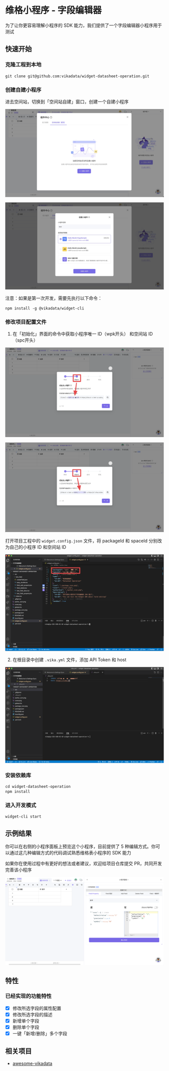 # 维格小程序 - 字段编辑器

为了让你更容易理解小程序的 SDK 能力，我们提供了一个字段编辑器小程序用于测试

## 快速开始

### 克隆工程到本地

```shell
git clone git@github.com:vikadata/widget-datasheet-operation.git
```

### 创建自建小程序

进去空间站，切换到「空间站自建」窗口，创建一个自建小程序

![空间站自建](/static/img/custom-widget.png)

![初始化小程序](/static/img/create-widget.png )

注意：如果是第一次开发，需要先执行以下命令：

```shell
npm install -g @vikadata/widget-cli
```

### 修改项目配置文件

1. 在「初始化」界面的命令中获取小程序唯一 ID（wpk开头） 和空间站 ID（spc开头）

![获取空间站id](/static/img/get-space-id.png)

![获取小程序id](/static/img/get-widget-id.png)

打开项目工程中的 `widget.config.json` 文件，将 packageId 和 spaceId 分别改为自己的小程序 ID 和空间站 ID

![widget-config](/static/img/widget-config.png)

2. 在根目录中创建 `.vika.yml` 文件，添加 API Token 和 host

![set-vika-yml](/static/img/set-vika-yml.png)

### 安装依赖库 

```shell
cd widget-datasheet-operation
npm install
```

### 进入开发模式

```shell
widget-cli start
```

## 示例结果

你可以在右侧的小程序面板上预览这个小程序，目前提供了 5 种编辑方式。你可以通过这几种编辑方式的代码调试熟悉维格表小程序的 SDK 能力

如果你在使用过程中有更好的想法或者建议，欢迎给项目仓库提交 PR，共同开发完善该小程序

![datasheet-operation](/static/img/datasheet-operation.png)

## 特性

### 已经实现的功能特性

- [x] 修改所选字段的属性配置
- [x] 修改所选字段的描述
- [x] 新增单个字段
- [x] 删除单个字段
- [x] 一键「新增/删除」多个字段

## 相关项目

- [awesome-vikadata](https://github.com/vikadata/awesome-vikadata)
